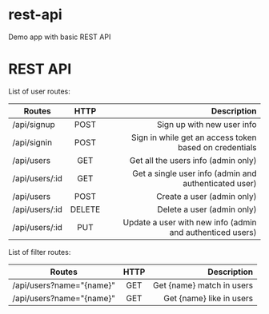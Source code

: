 # rest-api

Demo app with basic REST API 

# REST API 

List of user routes: 

| Routes          | HTTP   | Description                |
| --------------- |:------:| --------------------------:|
| /api/signup     | POST   | Sign up with new user info |
| /api/signin     | POST   | Sign in while get an access token based on credentials |
| /api/users      | GET    | Get all the users info (admin only)    |
| /api/users/:id  | GET    | Get a single user info (admin and authenticated user) | 
| /api/users      | POST   | Create a user (admin only) |
| /api/users/:id  | DELETE | Delete a user (admin only) |
| /api/users/:id  | PUT    | Update a user with new info (admin and authenticed users) |

List of filter routes:

| Routes                   | HTTP   | Description                |
| ------------------------ |:------:| --------------------------:|
| /api/users?name="{name}" | GET    | Get {name} match in users  |
| /api/users?name="{name}" | GET    | Get {name} like in users   |